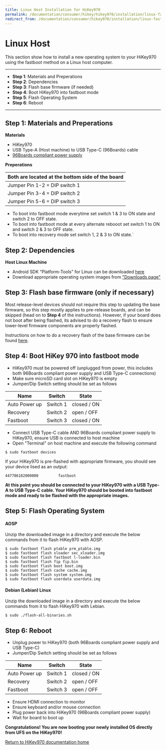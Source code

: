 ```yaml
---
title: Linux Host Installation for HiKey970
permalink: /documentation/consumer/hikey/hikey970/installation/linux-fastboot.md.html
redirect_from: /documentation/consumer/hikey970/installation/linux-fastboot.md.html
---
```

# Linux Host

This section show how to install a new operating system to your HiKey970 using the fastboot method on a Linux host computer.

***

- **Step 1**: Materials and Preperations
- **Step 2**: Dependencies
- **Step 3**: Flash base firmware (if needed)
- **Step 4**: Boot HiKey970 into fastboot mode
- **Step 5**: Flash Operating System
- **Step 6**: Reboot

***

## Step 1: Materials and Preperations

**Materials**

- HiKey970
- USB Type-A (Host machine) to USB Type-C (96Boards) cable
- [96Boards compliant power supply](https://www.96boards.org/product/power/)

**Preperations**

Both are located at the bottom side of the board  |
------------------------------------------------- |
Jumper Pin 1-2 = DIP switch 1                     |
Jumper Pin 3-4 = DIP switch 2                     |
Jumper Pin 5-6 = DIP switch 3                     |

- To boot into fastboot mode everytime set switch 1 & 3 to ON state
  and switch 2 to OFF state.
- To boot into fastboot mode at every alternate rebooot set switch 1
  to ON and switch 2 & 3 to OFF state.
- To boot into recovery mode set switch 1, 2 & 3 to ON state.`

## Step 2: Dependencies

**Host Linux Machine**

- Android SDK “Platform-Tools” for Linux can be downloaded <a href="https://developer.android.com/studio/releases/platform-tools.html" target="_blank">here</a>
- Download appropriate operating system images from ["Downloads page"](../downloads/)

## Step 3: Flash base firmware (only if necessary)

Most release-level devices should not require this step to updating the base firmware, so this step mostly applies to pre-release boards, and can be skipped (head on to **Step 4** of the instructions). However, if your board does not boot after being flashed, its advised to do a recovery flash to ensure lower-level firmware components are properly flashed.

Instructions on how to do a recovery flash of the base firmware can be found [here](board-recovery.md).

## Step 4: Boot HiKey 970 into fastboot mode

- HiKey970 must be powered off (unplugged from power, this includes both 96Boards compliant power supply and USB Type-C connections)
- Make sure microSD card slot on HiKey970 is empty
- Jumper/Dip Switch setting should be set as follows

Name          | Switch   | State
------------- | -------- | ----------
Auto Power up | Switch 1 | closed / ON
Recovery      | Switch 2 | open / OFF
Fastboot      | Switch 3 | closed / ON

- Connect USB Type-C cable AND 96Boards compliant power supply to HiKey970, ensure USB is connected to host machine
- Open "Terminal" on host machine and execute the following command

```shell
$ sudo fastboot devices
```

If your HiKey970 is pre-flashed with appropriate firmware, you should see your device lised as an output:

```shell
447786182000000         fastboot
```

**At this point you should be connected to your HiKey970 with a USB Type-A to USB Type-C cable. Your HiKey970 should be booted into fastboot mode and ready to be flashed with the appropriate images.**

## Step 5: Flash Operating System

#### AOSP

Unzip the downloaded image in a directory and execute the below commands
from it to flash HiKey970 with AOSP.

```shell
$ sudo fastboot flash ptable prm_ptable.img
$ sudo fastboot flash xloader sec_xloader.img
$ sudo fastboot flash fastboot l-loader.bin
$ sudo fastboot flash fip fip.bin
$ sudo fastboot flash boot boot.img
$ sudo fastboot flash cache cache.img
$ sudo fastboot flash system system.img
$ sudo fastboot flash userdata userdata.img
```

#### Debian (Lebian) Linux

Unzip the downloaded image in a directory and execute the below commands
from it to flash HiKey970 with Lebian.

```shell
$ sudo ./flash-all-binaries.sh
```



## Step 6: Reboot

- Unplug power to HiKey970 (both 96Boards compliant power supply and USB Type-C)
- Jumper/Dip Switch setting should be set as follows

Name          | Switch   | State
------------- | -------- | ----------
Auto Power up | Switch 1 | closed / ON
Recovery      | Switch 2 | open / OFF
Fastboot      | Switch 3 | open / OFF

- Ensure HDMI connection to monitor
- Ensure keyboard and/or mouse connection
- Plug power back into HiKey970 (96Boards compliant power supply)
- Wait for board to boot up

**Congratulations! You are now booting your newly installed OS directly
from UFS on the HiKey970!**

[Return to HiKey970 documentation home](../)
